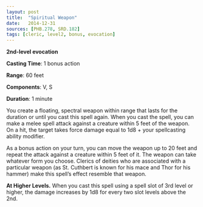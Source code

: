```yaml
---
layout: post
title:  "Spiritual Weapon"
date:   2014-12-31
sources: [PHB.278, SRD.182]
tags: [cleric, level2, bonus, evocation]
---
```


**2nd-level evocation**

**Casting Time**: 1 bonus action

**Range**: 60 feet

**Components**: V, S

**Duration**: 1 minute

You create a floating, spectral weapon within range that lasts for the duration or until you cast this spell again. When you cast the spell, you can make a melee spell attack against a creature within 5 feet of the weapon. On a hit, the target takes force damage equal to 1d8 + your spellcasting ability modifier.

As a bonus action on your turn, you can move the weapon up to 20 feet and repeat the attack against a creature within 5 feet of it. The weapon can take whatever form you choose. Clerics of deities who are associated with a particular weapon (as St. Cuthbert is known for his mace and Thor for his hammer) make this spell’s effect resemble that weapon.

**At Higher Levels.** When you cast this spell using a spell slot of 3rd level or higher, the damage increases by 1d8 for every two slot levels above the 2nd.
